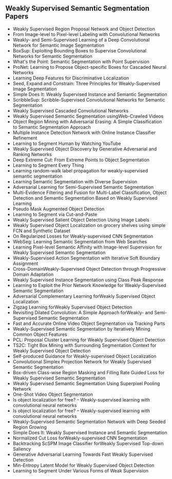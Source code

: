 <h2>Weakly Supervised Semantic Segmentation Papers </h2>



<ul>

                             

 <li><a target="_blank" href="https://github.com/manjunath5496/Weakly-Supervised-Semantic-Segmentation-Papers/blob/master/ws(1).pdf" style="text-decoration:none;">Weakly Supervised Region Proposal Network and Object Detection</a></li>

 <li><a target="_blank" href="https://github.com/manjunath5496/Weakly-Supervised-Semantic-Segmentation-Papers/blob/master/ws(2).pdf" style="text-decoration:none;">From Image-level to Pixel-level Labeling with Convolutional Networks</a></li>

<li><a target="_blank" href="https://github.com/manjunath5496/Weakly-Supervised-Semantic-Segmentation-Papers/blob/master/ws(3).pdf" style="text-decoration:none;">Weakly- and Semi-Supervised Learning of a Deep Convolutional Network for Semantic Image Segmentation</a></li>
 <li><a target="_blank" href="https://github.com/manjunath5496/Weakly-Supervised-Semantic-Segmentation-Papers/blob/master/ws(4).pdf" style="text-decoration:none;">BoxSup: Exploiting Bounding Boxes to Supervise Convolutional Networks for Semantic Segmentation</a></li>                              
<li><a target="_blank" href="https://github.com/manjunath5496/Weakly-Supervised-Semantic-Segmentation-Papers/blob/master/ws(5).pdf" style="text-decoration:none;">What's the Point: Semantic Segmentation with Point Supervision</a></li>
<li><a target="_blank" href="https://github.com/manjunath5496/Weakly-Supervised-Semantic-Segmentation-Papers/blob/master/ws(6).pdf" style="text-decoration:none;">ProNet: Learning to Propose Object-specific Boxes for Cascaded Neural Networks</a></li>
 <li><a target="_blank" href="https://github.com/manjunath5496/Weakly-Supervised-Semantic-Segmentation-Papers/blob/master/ws(7).pdf" style="text-decoration:none;">Learning Deep Features for Discriminative Localization</a></li>

 <li><a target="_blank" href="https://github.com/manjunath5496/Weakly-Supervised-Semantic-Segmentation-Papers/blob/master/ws(8).pdf" style="text-decoration:none;"> Seed, Expand and Constrain: Three Principles for Weakly-Supervised Image Segmentation </a></li>
   <li><a target="_blank" href="https://github.com/manjunath5496/Weakly-Supervised-Semantic-Segmentation-Papers/blob/master/ws(9).pdf" style="text-decoration:none;">Simple Does It: Weakly Supervised Instance and Semantic Segmentation</a></li>
  
   
 <li><a target="_blank" href="https://github.com/manjunath5496/Weakly-Supervised-Semantic-Segmentation-Papers/blob/master/ws(10).pdf" style="text-decoration:none;">ScribbleSup: Scribble-Supervised Convolutional Networks for Semantic Segmentation</a></li>                              
<li><a target="_blank" href="https://github.com/manjunath5496/Weakly-Supervised-Semantic-Segmentation-Papers/blob/master/ws(11).pdf" style="text-decoration:none;">Weakly Supervised Cascaded Convolutional Networks</a></li>
<li><a target="_blank" href="https://github.com/manjunath5496/Weakly-Supervised-Semantic-Segmentation-Papers/blob/master/ws(12).pdf" style="text-decoration:none;">Weakly Supervised Semantic Segmentation usingWeb-Crawled Videos</a></li>
<li><a target="_blank" href="https://github.com/manjunath5496/Weakly-Supervised-Semantic-Segmentation-Papers/blob/master/ws(13).pdf" style="text-decoration:none;">Object Region Mining with Adversarial Erasing: A Simple Classification to Semantic Segmentation Approach</a></li>

<li><a target="_blank" href="https://github.com/manjunath5496/Weakly-Supervised-Semantic-Segmentation-Papers/blob/master/ws(14).pdf" style="text-decoration:none;">Multiple Instance Detection Network with Online Instance Classifier Refinement</a></li>
                              
<li><a target="_blank" href="https://github.com/manjunath5496/Weakly-Supervised-Semantic-Segmentation-Papers/blob/master/ws(15).pdf" style="text-decoration:none;">Learning to Segment Human by Watching YouTube</a></li>

<li><a target="_blank" href="https://github.com/manjunath5496/Weakly-Supervised-Semantic-Segmentation-Papers/blob/master/ws(16).pdf" style="text-decoration:none;">Weakly Supervised Object Discovery by Generative Adversarial and Ranking Networks</a></li>

  <li><a target="_blank" href="https://github.com/manjunath5496/Weakly-Supervised-Semantic-Segmentation-Papers/blob/master/ws(17).pdf" style="text-decoration:none;">Deep Extreme Cut: From Extreme Points to Object Segmentation</a></li>   
  
<li><a target="_blank" href="https://github.com/manjunath5496/Weakly-Supervised-Semantic-Segmentation-Papers/blob/master/ws(18).pdf" style="text-decoration:none;">Learning to Segment Every Thing</a></li> 

  
<li><a target="_blank" href="https://github.com/manjunath5496/Weakly-Supervised-Semantic-Segmentation-Papers/blob/master/ws(19).pdf" style="text-decoration:none;">Learning random-walk label propagation for weakly-supervised semantic segmentation</a></li> 

<li><a target="_blank" href="https://github.com/manjunath5496/Weakly-Supervised-Semantic-Segmentation-Papers/blob/master/ws(20).pdf" style="text-decoration:none;">Learning Semantic Segmentation with Diverse Supervision</a></li>

<li><a target="_blank" href="https://github.com/manjunath5496/Weakly-Supervised-Semantic-Segmentation-Papers/blob/master/ws(21).pdf" style="text-decoration:none;">Adversarial Learning for Semi-Supervised Semantic Segmentation</a></li>
<li><a target="_blank" href="https://github.com/manjunath5496/Weakly-Supervised-Semantic-Segmentation-Papers/blob/master/ws(22).pdf" style="text-decoration:none;">Multi-Evidence Filtering and Fusion for Multi-Label Classification, Object Detection and Semantic Segmentation Based on Weakly Supervised Learning</a></li> 
 <li><a target="_blank" href="https://github.com/manjunath5496/Weakly-Supervised-Semantic-Segmentation-Papers/blob/master/ws(23).pdf" style="text-decoration:none;">Pseudo Mask Augmented Object Detection</a></li> 
 

   <li><a target="_blank" href="https://github.com/manjunath5496/Weakly-Supervised-Semantic-Segmentation-Papers/blob/master/ws(24).pdf" style="text-decoration:none;">Learning to Segment via Cut-and-Paste</a></li>
 
   <li><a target="_blank" href="https://github.com/manjunath5496/Weakly-Supervised-Semantic-Segmentation-Papers/blob/master/ws(25).pdf" style="text-decoration:none;">Weakly Supervised Salient Object Detection Using Image Labels</a></li>                              
 <li><a target="_blank" href="https://github.com/manjunath5496/Weakly-Supervised-Semantic-Segmentation-Papers/blob/master/ws(26).pdf" style="text-decoration:none;">Weakly Supervised Object Localization on grocery shelves using simple FCN and Synthetic Dataset</a></li>
 <li><a target="_blank" href="https://github.com/manjunath5496/Weakly-Supervised-Semantic-Segmentation-Papers/blob/master/ws(27).pdf" style="text-decoration:none;">On Regularized Losses for Weakly-supervised CNN Segmentation</a></li>
   
 
   <li><a target="_blank" href="https://github.com/manjunath5496/Weakly-Supervised-Semantic-Segmentation-Papers/blob/master/ws(28).pdf" style="text-decoration:none;">WebSeg: Learning Semantic Segmentation from Web Searches</a></li>
 
   <li><a target="_blank" href="https://github.com/manjunath5496/Weakly-Supervised-Semantic-Segmentation-Papers/blob/master/ws(29).pdf" style="text-decoration:none;">Learning Pixel-level Semantic Affinity with Image-level Supervision for Weakly Supervised Semantic Segmentation </a></li>                              

  <li><a target="_blank" href="https://github.com/manjunath5496/Weakly-Supervised-Semantic-Segmentation-Papers/blob/master/ws(30).pdf" style="text-decoration:none;">Weakly-Supervised Action Segmentation with Iterative Soft Boundary Assignment</a></li>
 
   <li><a target="_blank" href="https://github.com/manjunath5496/Weakly-Supervised-Semantic-Segmentation-Papers/blob/master/ws(31).pdf" style="text-decoration:none;">Cross-DomainWeakly-Supervised Object Detection through Progressive Domain Adaptation</a></li> 
    <li><a target="_blank" href="https://github.com/manjunath5496/Weakly-Supervised-Semantic-Segmentation-Papers/blob/master/ws(32).pdf" style="text-decoration:none;">Weakly Supervised Instance Segmentation using Class Peak Response</a></li> 

   <li><a target="_blank" href="https://github.com/manjunath5496/Weakly-Supervised-Semantic-Segmentation-Papers/blob/master/ws(33).pdf" style="text-decoration:none;">Learning to Exploit the Prior Network Knowledge for Weakly-Supervised Semantic Segmentation</a></li>                              

  <li><a target="_blank" href="https://github.com/manjunath5496/Weakly-Supervised-Semantic-Segmentation-Papers/blob/master/ws(34).pdf" style="text-decoration:none;">Adversarial Complementary Learning forWeakly Supervised Object Localization</a></li> 
 
  <li><a target="_blank" href="https://github.com/manjunath5496/Weakly-Supervised-Semantic-Segmentation-Papers/blob/master/ws(35).pdf" style="text-decoration:none;">Zigzag Learning forWeakly Supervised Object Detection</a></li> 

  <li><a target="_blank" href="https://github.com/manjunath5496/Weakly-Supervised-Semantic-Segmentation-Papers/blob/master/ws(36).pdf" style="text-decoration:none;">Revisiting Dilated Convolution: A Simple Approach forWeakly- and Semi-Supervised Semantic Segmentation</a></li> 
 
<li><a target="_blank" href="https://github.com/manjunath5496/Weakly-Supervised-Semantic-Segmentation-Papers/blob/master/ws(37).pdf" style="text-decoration:none;">Fast and Accurate Online Video Object Segmentation via Tracking Parts</a></li>
 <li><a target="_blank" href="https://github.com/manjunath5496/Weakly-Supervised-Semantic-Segmentation-Papers/blob/master/ws(38).pdf" style="text-decoration:none;">Weakly-Supervised Semantic Segmentation by Iteratively Mining Common Object Features</a></li>
<li><a target="_blank" href="https://github.com/manjunath5496/Weakly-Supervised-Semantic-Segmentation-Papers/blob/master/ws(39).pdf" style="text-decoration:none;">PCL: Proposal Cluster Learning for Weakly Supervised Object Detection</a></li>
 <li><a target="_blank" href="https://github.com/manjunath5496/Weakly-Supervised-Semantic-Segmentation-Papers/blob/master/ws(40).pdf" style="text-decoration:none;">TS2C: Tight Box Mining with Surrounding Segmentation Context for Weakly Supervised Object Detection</a></li>                              
<li><a target="_blank" href="https://github.com/manjunath5496/Weakly-Supervised-Semantic-Segmentation-Papers/blob/master/ws(41).pdf" style="text-decoration:none;">Self-produced Guidance for Weakly-supervised Object Localization</a></li>
<li><a target="_blank" href="https://github.com/manjunath5496/Weakly-Supervised-Semantic-Segmentation-Papers/blob/master/ws(42).pdf" style="text-decoration:none;">Convolutional Simplex Projection Network for Weakly Supervised Semantic Segmentation</a></li>
 
  <li><a target="_blank" href="https://github.com/manjunath5496/Weakly-Supervised-Semantic-Segmentation-Papers/blob/master/ws(43).pdf" style="text-decoration:none;">Box-driven Class-wise Region Masking and Filling Rate Guided Loss for Weakly Supervised Semantic Segmentation</a></li>
 <li><a target="_blank" href="https://github.com/manjunath5496/Weakly-Supervised-Semantic-Segmentation-Papers/blob/master/ws(44).pdf" style="text-decoration:none;">Weakly Supervised Semantic Segmentation Using Superpixel Pooling Network</a></li>
   <li><a target="_blank" href="https://github.com/manjunath5496/Weakly-Supervised-Semantic-Segmentation-Papers/blob/master/ws(45).pdf" style="text-decoration:none;">One-Shot Video Object Segmentation</a></li>  
   
<li><a target="_blank" href="https://github.com/manjunath5496/Weakly-Supervised-Semantic-Segmentation-Papers/blob/master/ws(46).pdf" style="text-decoration:none;">Is object localization for free? – Weakly-supervised learning with convolutional neural networks</a></li> 
                             
<li><a target="_blank" href="https://github.com/manjunath5496/Weakly-Supervised-Semantic-Segmentation-Papers/blob/master/ws(47).pdf" style="text-decoration:none;">Is object localization for free? – Weakly-supervised learning with convolutional neural networks</a></li>
<li><a target="_blank" href="https://github.com/manjunath5496/Weakly-Supervised-Semantic-Segmentation-Papers/blob/master/ws(48).pdf" style="text-decoration:none;">Weakly-Supervised Semantic Segmentation Network with Deep Seeded Region Growing</a></li>

<li><a target="_blank" href="https://github.com/manjunath5496/Weakly-Supervised-Semantic-Segmentation-Papers/blob/master/ws(49).pdf" style="text-decoration:none;">Simple Does It: Weakly Supervised Instance and Semantic Segmentation</a></li>
                              
<li><a target="_blank" href="https://github.com/manjunath5496/Weakly-Supervised-Semantic-Segmentation-Papers/blob/master/ws(50).pdf" style="text-decoration:none;">Normalized Cut Loss forWeakly-supervised CNN Segmentation</a></li>
<li><a target="_blank" href="https://github.com/manjunath5496/Weakly-Supervised-Semantic-Segmentation-Papers/blob/master/ws(51).pdf" style="text-decoration:none;">Backtracking ScSPM Image Classifier forWeakly Supervised Top-down Saliency</a></li>
<li><a target="_blank" href="https://github.com/manjunath5496/Weakly-Supervised-Semantic-Segmentation-Papers/blob/master/ws(52).pdf" style="text-decoration:none;">Generative Adversarial Learning Towards Fast Weakly Supervised Detection</a></li>

<li><a target="_blank" href="https://github.com/manjunath5496/Weakly-Supervised-Semantic-Segmentation-Papers/blob/master/ws(53).pdf" style="text-decoration:none;">Min-Entropy Latent Model for Weakly Supervised Object Detection</a></li>
 
<li><a target="_blank" href="https://github.com/manjunath5496/Weakly-Supervised-Semantic-Segmentation-Papers/blob/master/ws(54).pdf" style="text-decoration:none;">Learning to Segment Under Various Forms of Weak Supervision </a></li>

</ul>
